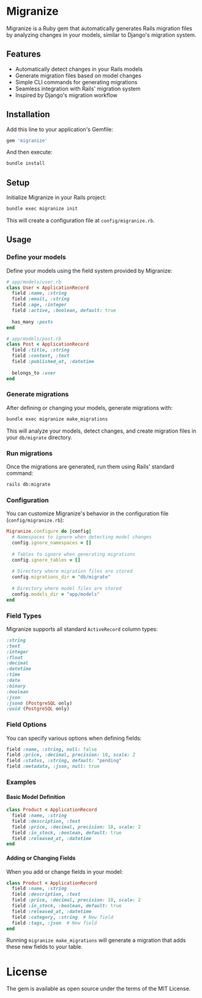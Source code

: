 # Migranize

Migranize is a Ruby gem that automatically generates Rails migration files by analyzing changes in your models, similar to Django's migration system.


## Features

* Automatically detect changes in your Rails models
* Generate migration files based on model changes
* Simple CLI commands for generating migrations
* Seamless integration with Rails' migration system
* Inspired by Django's migration workflow

## Installation

Add this line to your application's Gemfile:

```ruby
gem 'migranize'
```

And then execute:

```sh
bundle install
```

## Setup

Initialize Migranize in your Rails project:

```sh
bundle exec migranize init
```

This will create a configuration file at `config/migranize.rb`.

## Usage

### Define your models

Define your models using the field system provided by Migranize:

```ruby
# app/models/user.rb
class User < ApplicationRecord
  field :name, :string
  field :email, :string
  field :age, :integer
  field :active, :boolean, default: true
  
  has_many :posts
end

# app/models/post.rb
class Post < ApplicationRecord
  field :title, :string
  field :content, :text
  field :published_at, :datetime
  
  belongs_to :user
end
```

### Generate migrations

After defining or changing your models, generate migrations with:

```sh
bundle exec migranize make_migrations
```

This will analyze your models, detect changes, and create migration files in your `db/migrate` directory.

### Run migrations

Once the migrations are generated, run them using Rails' standard command:

```bash
rails db:migrate
```

### Configuration

You can customize Migranize's behavior in the configuration file (`config/migranize.rb`):

```ruby
Migranize.configure do |config|
  # Namespaces to ignore when detecting model changes
  config.ignore_namespaces = []
  
  # Tables to ignore when generating migrations
  config.ignore_tables = []
  
  # Directory where migration files are stored
  config.migrations_dir = "db/migrate"
  
  # Directory where model files are stored
  config.models_dir = "app/models"
end
```

### Field Types

Migranize supports all standard `ActiveRecord` column types:

```ruby
:string
:text
:integer
:float
:decimal
:datetime
:time
:date
:binary
:boolean
:json
:jsonb (PostgreSQL only)
:uuid (PostgreSQL only)
```

### Field Options
You can specify various options when defining fields:

```ruby
field :name, :string, null: false
field :price, :decimal, precision: 10, scale: 2
field :status, :string, default: "pending"
field :metadata, :json, null: true
```

### Examples

#### Basic Model Definition

```ruby
class Product < ApplicationRecord
  field :name, :string
  field :description, :text
  field :price, :decimal, precision: 10, scale: 2
  field :in_stock, :boolean, default: true
  field :released_at, :datetime
end
```

#### Adding or Changing Fields

When you add or change fields in your model:

```ruby
class Product < ApplicationRecord
  field :name, :string
  field :description, :text
  field :price, :decimal, precision: 10, scale: 2
  field :in_stock, :boolean, default: true
  field :released_at, :datetime
  field :category, :string  # New field
  field :tags, :json  # New field
end
```

Running `migranize make_migrations` will generate a migration that adds these new fields to your table.

# License
The gem is available as open source under the terms of the MIT License.
